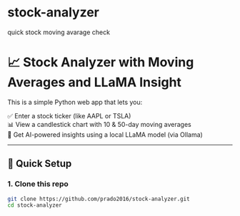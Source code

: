 # stock-analyzer
quick stock moving avarage check
# 📈 Stock Analyzer with Moving Averages and LLaMA Insight

This is a simple Python web app that lets you:

✅ Enter a stock ticker (like AAPL or TSLA)  
📊 View a candlestick chart with 10 & 50-day moving averages  
🤖 Get AI-powered insights using a local LLaMA model (via Ollama)  

---

## 🚀 Quick Setup

### 1. Clone this repo

```bash
git clone https://github.com/prado2016/stock-analyzer.git
cd stock-analyzer